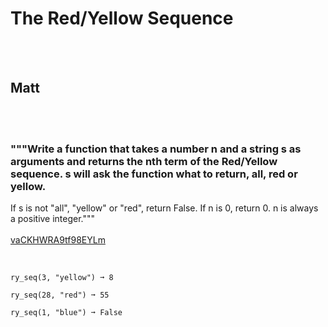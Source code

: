 # The Red/Yellow Sequence
<br><br>
## Matt
<br><br>
### """Write a function that takes a number n and a string s as arguments and returns the nth term of the Red/Yellow sequence. s will ask the function what to return, all, red or yellow.

If s is not "all", "yellow" or "red", return False.
If n is 0, return 0.
n is always a positive integer."""
<br><br>
[vaCKHWRA9tf98EYLm](https://edabit.com/challenge/vaCKHWRA9tf98EYLm)
<br><br>
```ry_seq(2, "all") ➞ 5

ry_seq(3, "yellow") ➞ 8

ry_seq(28, "red") ➞ 55

ry_seq(1, "blue") ➞ False
```

<br><br>
